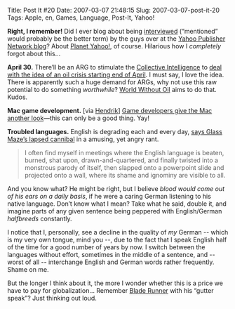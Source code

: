 Title: Post It #20
Date: 2007-03-07 21:48:15
Slug: 2007-03-07-post-it-20
Tags: Apple, en, Games, Language, Post-It, Yahoo!


**Right, I remember!** Did I ever blog about being [interviewed][1] (“mentioned” would probably be the better term) by the guys over at the [Yahoo Publisher Network blog][2]? About [Planet Yahoo!][3], of course. Hilarious how I _completely_ forgot about this…

**April 30.** There’ll be an ARG to stimulate the [Collective Intelligence][4] to [deal with the idea of an oil crisis starting end of April][5]. I must say, I love the idea. There is apparently such a huge demand for ARGs, why not use this raw potential to do something _worthwhile_? [World Without Oil][6] aims to do that. Kudos.

**Mac game development.** [via [Hendrik][7]] [Game developers give the Mac another look][8]—this can only be a good thing. Yay!

**Troubled languages.** English is degrading each and every day, [says Glass Maze’s lapsed cannibal][9] in a amusing, yet angry rant.

> I often find myself in meetings where the English language is beaten,
burned, shat upon, drawn-and-quartered, and finally twisted into a monstrous
parody of itself, then slapped onto a powerpoint slide and projected onto a
wall, where its shame and ignominy are visible to all.

And you know what? He might be right, but I believe _blood would come out of
his ears on a daily basis_, if he were a caring German listening to his native
language. Don’t know what I mean? Take what he said, double it, and imagine
parts of any given sentence being peppered with English/German _halfbreeds_
constantly.

I notice that I, personally, see a decline in the quality of _my_ German --
which is my very own tongue, mind you --, due to the fact that I speak English
half of the time for a good number of years by now. I switch between the
languages without effort, sometimes in the middle of a sentence, and -- worst
of all -- interchange English and German words rather frequently. Shame on me.

But the longer I think about it, the more I wonder whether this is a price we
have to pay for globalization… Remember [Blade Runner][10] with his “gutter
speak”? Just thinking out loud.

   [1]: http://ypnblog.com/blog/2006/05/08/whats-up-in-the-y-blogosphere/
   [2]: http://ypnblog.com/
   [3]: http://planetyahoo.zottmann.org/
   [4]: http://en.wikipedia.org/wiki/Collective_intelligence
   [5]: http://www.joystiq.com/2007/03/07/mcgonigals-new-arg-looking-for-answers-to-oil-crisis/
   [6]: http://worldwithoutoil.org/
   [7]: http://mornography.de/
   [8]: http://www.macworld.com/weblogs/gameroom/2007/03/gdc1/index.php?lsrc=mwrss
   [9]: http://doodleplex.com/glassmaze/?p=458
   [10]: http://www.imdb.com/title/tt0083658/
